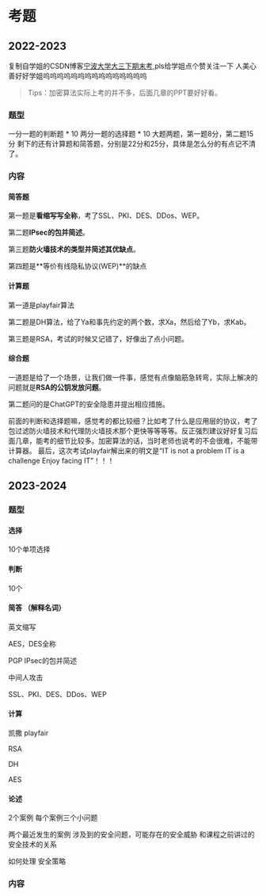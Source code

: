# 考题

## 2022-2023

复制自学姐的CSDN博客[宁波大学大三下期末考](https://blog.csdn.net/qq_55687649/article/details/131294641),pls给学姐点个赞关注一下 人美心善好好学姐呜呜呜呜呜呜呜呜呜呜呜呜呜呜呜

> Tips：加密算法实际上考的并不多，后面几章的PPT要好好看。

### 题型

一分一题的判断题 * 10
两分一题的选择题 * 10
大题两题，第一题8分，第二题15分
剩下的还有计算题和简答题，分别是22分和25分，具体是怎么分的有点记不清了。

### 内容

#### 简答题

第一题是**看缩写写全称**，考了SSL、PKI、DES、DDos、WEP。

第二题**IPsec的包并简述**。

第三题**防火墙技术的类型并简述其优缺点**。

第四题是**等价有线隐私协议(WEP)**的缺点

#### 计算题

第一道是playfair算法

第二题是DH算法，给了Ya和事先约定的两个数，求Xa，然后给了Yb，求Kab。

第三题是RSA，考试的时候又记错了，好像出了点小问题。

#### 综合题

一道题是给了一个场景，让我们做一件事，感觉有点像脑筋急转弯，实际上解决的问题就是**RSA的公钥发放问题**。

第二题问的是ChatGPT的安全隐患并提出相应措施。

前面的判断和选择题嘛，感觉考的都比较细？比如考了什么是应用层的协议，考了包过滤防火墙技术和代理防火墙技术那个更快等等等等。反正强烈建议好好复习后面几章，能考的细节比较多。加密算法的话，当时老师也说考的不会很难，不能带计算器。
最后，这次考试playfair解出来的明文是“IT is not a problem IT is a challenge Enjoy facing IT”！！！



## 2023-2024

### 题型

#### 选择 

10个单项选择

#### 判断 

10个

#### 简答 （解释名词）

英文缩写

AES，DES全称

PGP IPsec的包并简述

中间人攻击

SSL、PKI、DES、DDos、WEP

#### 计算

凯撒 playfair

RSA

DH

AES

#### 论述

2个案例 每个案例三个小问题

两个最近发生的案例 涉及到的安全问题，可能存在的安全威胁 和课程之前讲过的安全技术的关系

如何处理 安全策略



### 内容